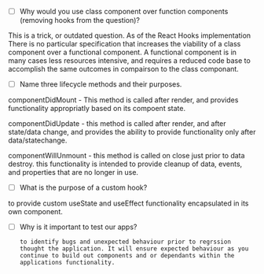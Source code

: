 - [ ] Why would you use class component over function components (removing hooks from the question)?

This is a trick, or outdated question. As of the React Hooks implementation There is no particular specification that increases the viability of a class component over a functional component. A functional component is in many cases less resources intensive, and requires a reduced code base to accomplish the same outcomes in compairson to the class componant.

- [ ] Name three lifecycle methods and their purposes.

componentDidMount - This method is called after render, and provides functionality appropriatly based on its compoent state.

componentDidUpdate - this method is called after render, and after state/data change, and provides the ability to provide functionality only after data/statechange.

componentWillUnmount - this method is called on close just prior to data destroy. this functionality is intended to provide cleanup of data, events, and properties that are no longer in use.

- [ ] What is the purpose of a custom hook?

to provide custom useState and useEffect functionality encapsulated in its own component.

- [ ] Why is it important to test our apps?

      to identify bugs and unexpected behaviour prior to regrssion thought the application. It will ensure expected behaviour as you continue to build out components and or dependants within the applications functionality.

